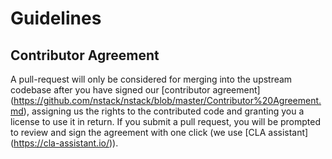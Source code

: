 # Guidelines

## Contributor Agreement
A pull-request will only be considered for merging into the upstream codebase after you have signed our [contributor agreement] (https://github.com/nstack/nstack/blob/master/Contributor%20Agreement.md), assigning us the rights to the contributed code and granting you a license to use it in return. If you submit a pull request, you will be prompted to review and sign the agreement with one click (we use [CLA assistant] (https://cla-assistant.io/)).
